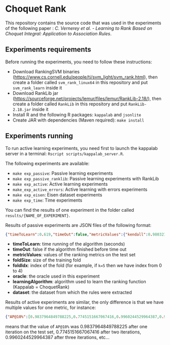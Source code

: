 # Choquet Rank

This repository contains the source code that was used in the experiments of the following paper : *C. Vernerey et al. - Learning to Rank Based on Choquet Integral: Application to Association Rules*.

## Experiments requirements

Before running the experiments, you need to follow these instructions:

- Download RankingSVM binaries (https://www.cs.cornell.edu/people/tj/svm_light/svm_rank.html), then create a folder called `svm_rank_linux64` in this repository and put `svm_rank_learn` inside it
- Download RankLib jar (https://sourceforge.net/projects/lemur/files/lemur/RankLib-2.18/), then create a folder called `RankLib` in this repository and put `RankLib-2.18.jar` inside it
- Install R and the following R packages: `kappalab` and `jsonlite`
- Create JAR with dependencies (Maven required): `make install`

## Experiments running

To run active learning experiments, you need first to launch the kappalab server in a terminal: `Rscript scripts/kappalab_server.R`.

The following experiments are available:

- `make exp_passive`: Passive learning experiments
- `make exp_passive_ranklib`: Passive learning experiments with RankLib
- `make exp_active`: Active learning experiments
- `make_exp_active_errors`: Active learning with errors experiments
- `make exp_eisen`: Eisen dataset experiments
- `make exp_time`: Time experiments

You can find the results of one experiment in the folder called `results/{NAME_OF_EXPERIMENT}`. 

Results of passive experiments are JSON files of the following format:

```json
{"timeToLearn":0.619,"timeOut":false,"metricValues":{"kendall":0.9803213513121126,"rec@1%":0.9041095890410958,"AP@10%":0.995576406167752,"rec@10%":0.9673469387755103,"spearman":0.9606427026242251,"AP@1%":0.9843593247910968},"foldSize":10,"foldIdx":0,"oracle":"lexmin","learningAlgorithm":"KappalabRankLearn","dataset":"mushroom"}
```

- **timeToLearn**: time running of the algorithm (seconds)
- **timeOut**: false if the algorithm finished before time out
- **metricValues**: values of the ranking metrics on the test set
- **foldSize**: size of the training fold
- **foldIdx**: index of the fold (for example, if `k=5` then we have index from 0 to 4)
- **oracle**: the oracle used in this experiment
- **learningAlgorithm**: algorithm used to learn the ranking function (Kappalab = ChoquetRank)
- **dataset**: the dataset from which the rules were extracted

Results of active experiments are similar, the only difference is that we have multiple values for one metric, for instance:

```json
{"AP@10%":[0.9837964849788225,0.7745151667067416,0.9960244529964387,0.9982934829818166]}
```

means that the value of `AP@10%` was 0.9837964849788225 after one iteration on the test set, 0.7745151667067416 after two iterations, 0.9960244529964387 after three iterations, etc...